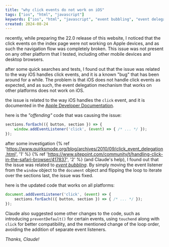 ```yaml
---
title: "why click events do not work on iOS"
tags: ["ios", "html", "javascript"]
keywords: ["ios", "html", "javascript", "event bubbling", "event delegation", "event propagation", "event handling"]
created: 2024-08-24
---
```


recently, while preparing the 22.0 release of this website, I noticed that the
click events on the index page were not working on Apple devices, and as
such the navigation flow was completely broken. This issue was not present on
any other platform that I tested, including other mobile devices and desktop
browsers.

after some quick searches and tests, I found out that the issue was related to
the way iOS handles click events, and it is a known "bug" that has been around
for a while. The problem is that iOS does not handle click events as expected,
and as such, the event delegation mechanism that works on other platforms does
not work on iOS.

the issue is related to the way iOS handles the `click` event, and it is
documented in the [Apple Developer Documentation](https://developer.apple.com/library/archive/documentation/AppleApplications/Reference/SafariWebContent/HandlingEvents/HandlingEvents.html).

here is the *"offending"* code that was causing the issue:

```javascript
sections.forEach(({ button, section }) => {
    window.addEventListener('click', (event) => { /* ... */ });
});
```

after some investigation
{% ref 'https://www.quirksmode.org/blog/archives/2010/09/click_event_delegation.html', '1' %}
{% ref 'https://www.sitepoint.com/community/t/handling-click-in-the-safari-browser/417837', '2' %}
(and Claude's help), I found out that the issue was related to
[*event bubbling*](https://developer.mozilla.org/en-US/docs/Learn/JavaScript/Building_blocks/Events#event_bubbling_and_capture).
By simply moving the event listener from the `window` object to the `document`
object and flipping the loop to iterate over the sections last, the issue was
fixed.

here is the updated code that works on all platforms:

```javascript
document.addEventListener('click', (event) => {
    sections.forEach(({ button, section }) => { /* ... */ });
});
```

Claude also suggested some other changes to the code, such as introducing
`preventDefault()` for certain events, using `touchend` along with `click` for
better compatibility, and the mentioned change of the loop order, avoiding the
addition of separate event listeners.

*Thanks, Claude!*
